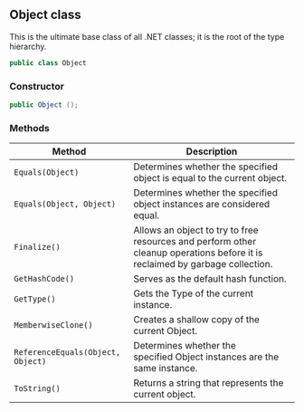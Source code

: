 ## Object class


This is the ultimate base class of all .NET classes; it is the root of the type hierarchy.


```cs
public class Object

```


### Constructor

```cs
public Object ();
```


### Methods
|Method|Description|
|-|-|
| `Equals(Object)` | Determines whether the specified object is equal to the current object. |
| `Equals(Object, Object)` | Determines whether the specified object instances are considered equal. |
| `Finalize()` | Allows an object to try to free resources and perform other cleanup operations before it is reclaimed by garbage collection. |
| `GetHashCode()` | Serves as the default hash function. |
| `GetType()` | Gets the Type of the current instance. |
| `MemberwiseClone()` | Creates a shallow copy of the current Object. |
| `ReferenceEquals(Object, Object)` | Determines whether the specified Object instances are the same instance. |
| `ToString()` | Returns a string that represents the current object. |

